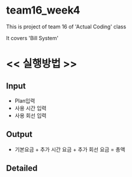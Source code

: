 # team16_week4

This is project of team 16 of 'Actual Coding' class

It covers 'Bill System'

<h1><< 실행방법 >></h1>

<h2>Input</h2>

* Plan입력
* 사용 시간 입력
* 사용 회선 입력

<h2>Output</h2>

* 기본요금 + 추가 시간 요금 + 추가 회선 요금 = 총액 


<h2>Detailed</h2>
